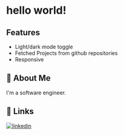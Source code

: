 # hello world!

## Features

- Light/dark mode toggle
- Fetched Projects from github repositories
- Responsive

## 🚀 About Me

I'm a software engineer.

## 🔗 Links

[![linkedin](https://img.shields.io/badge/linkedin-0A66C2?style=for-the-badge&logo=linkedin&logoColor=white)](https://www.linkedin.com/in/yanchristofers/)
